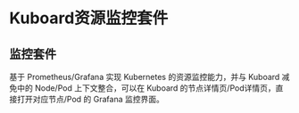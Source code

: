# Kuboard资源监控套件

## 监控套件

基于 Prometheus/Grafana 实现 Kubernetes 的资源监控能力，并与 Kuboard 减免中的 Node/Pod 上下文整合，可以在 Kuboard 的节点详情页/Pod详情页，直接打开对应节点/Pod 的 Grafana 监控界面。
